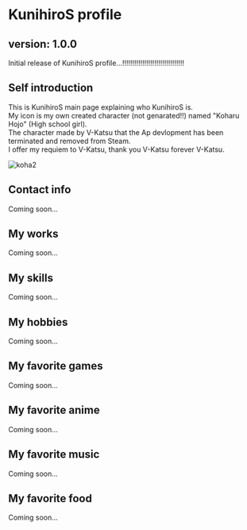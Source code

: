 # KunihiroS profile

## version: 1.0.0
Initial release of KunihiroS profile...!!!!!!!!!!!!!!!!!!!!!!!!!!!!!!!

## Self introduction
This is KunihiroS main page explaining who KunihiroS is.<br>
My icon is my own created character (not genarated!!) named "Koharu Hojo" (High school girl).<br>
The character made by V-Katsu that the Ap devlopment has been terminated and removed from Steam.<br>
I offer my requiem to V-Katsu, thank you V-Katsu forever V-Katsu.<br>
<!--![koha1](https://res.cloudinary.com/dqmo38a6s/image/upload/v1684222455/koha4_rc6kxj.png)<br>-->
![koha2](https://res.cloudinary.com/dqmo38a6s/image/upload/v1684222454/koha5_itrmvn.png)<br>

## Contact info
Coming soon...

## My works
Coming soon...

## My skills
Coming soon...

## My hobbies
Coming soon...

## My favorite games
Coming soon...

## My favorite anime
Coming soon...

## My favorite music
Coming soon...

## My favorite food
Coming soon...